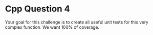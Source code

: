# Cpp Question 4
Your goal for this challenge is to create all useful unit tests for this very complex function. We want 100% of coverage.


